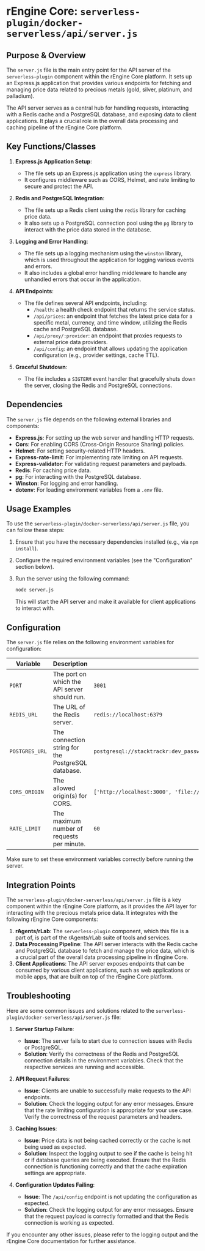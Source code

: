 # rEngine Core: `serverless-plugin/docker-serverless/api/server.js`

## Purpose & Overview

The `server.js` file is the main entry point for the API server of the `serverless-plugin` component within the rEngine Core platform. It sets up an Express.js application that provides various endpoints for fetching and managing price data related to precious metals (gold, silver, platinum, and palladium).

The API server serves as a central hub for handling requests, interacting with a Redis cache and a PostgreSQL database, and exposing data to client applications. It plays a crucial role in the overall data processing and caching pipeline of the rEngine Core platform.

## Key Functions/Classes

1. **Express.js Application Setup**:
   - The file sets up an Express.js application using the `express` library.
   - It configures middleware such as CORS, Helmet, and rate limiting to secure and protect the API.

1. **Redis and PostgreSQL Integration**:
   - The file sets up a Redis client using the `redis` library for caching price data.
   - It also sets up a PostgreSQL connection pool using the `pg` library to interact with the price data stored in the database.

1. **Logging and Error Handling**:
   - The file sets up a logging mechanism using the `winston` library, which is used throughout the application for logging various events and errors.
   - It also includes a global error handling middleware to handle any unhandled errors that occur in the application.

1. **API Endpoints**:
   - The file defines several API endpoints, including:
     - `/health`: a health check endpoint that returns the service status.
     - `/api/prices`: an endpoint that fetches the latest price data for a specific metal, currency, and time window, utilizing the Redis cache and PostgreSQL database.
     - `/api/proxy/:provider`: an endpoint that proxies requests to external price data providers.
     - `/api/config`: an endpoint that allows updating the application configuration (e.g., provider settings, cache TTL).

1. **Graceful Shutdown**:
   - The file includes a `SIGTERM` event handler that gracefully shuts down the server, closing the Redis and PostgreSQL connections.

## Dependencies

The `server.js` file depends on the following external libraries and components:

- **Express.js**: For setting up the web server and handling HTTP requests.
- **Cors**: For enabling CORS (Cross-Origin Resource Sharing) policies.
- **Helmet**: For setting security-related HTTP headers.
- **Express-rate-limit**: For implementing rate limiting on API requests.
- **Express-validator**: For validating request parameters and payloads.
- **Redis**: For caching price data.
- **pg**: For interacting with the PostgreSQL database.
- **Winston**: For logging and error handling.
- **dotenv**: For loading environment variables from a `.env` file.

## Usage Examples

To use the `serverless-plugin/docker-serverless/api/server.js` file, you can follow these steps:

1. Ensure that you have the necessary dependencies installed (e.g., via `npm install`).
2. Configure the required environment variables (see the "Configuration" section below).
3. Run the server using the following command:

   ```bash
   node server.js
   ```

   This will start the API server and make it available for client applications to interact with.

## Configuration

The `server.js` file relies on the following environment variables for configuration:

| Variable | Description | Default |
| --- | --- | --- |
| `PORT` | The port on which the API server should run. | `3001` |
| `REDIS_URL` | The URL of the Redis server. | `redis://localhost:6379` |
| `POSTGRES_URL` | The connection string for the PostgreSQL database. | `postgresql://stacktrackr:dev_password_change_in_prod@localhost:5432/stacktrackr_prices` |
| `CORS_ORIGIN` | The allowed origin(s) for CORS. | `['http://localhost:3000', 'file://']` |
| `RATE_LIMIT` | The maximum number of requests per minute. | `60` |

Make sure to set these environment variables correctly before running the server.

## Integration Points

The `serverless-plugin/docker-serverless/api/server.js` file is a key component within the rEngine Core platform, as it provides the API layer for interacting with the precious metals price data. It integrates with the following rEngine Core components:

1. **rAgents/rLab**: The `serverless-plugin` component, which this file is a part of, is part of the rAgents/rLab suite of tools and services.
2. **Data Processing Pipeline**: The API server interacts with the Redis cache and PostgreSQL database to fetch and manage the price data, which is a crucial part of the overall data processing pipeline in rEngine Core.
3. **Client Applications**: The API server exposes endpoints that can be consumed by various client applications, such as web applications or mobile apps, that are built on top of the rEngine Core platform.

## Troubleshooting

Here are some common issues and solutions related to the `serverless-plugin/docker-serverless/api/server.js` file:

1. **Server Startup Failure**:
   - **Issue**: The server fails to start due to connection issues with Redis or PostgreSQL.
   - **Solution**: Verify the correctness of the Redis and PostgreSQL connection details in the environment variables. Check that the respective services are running and accessible.

1. **API Request Failures**:
   - **Issue**: Clients are unable to successfully make requests to the API endpoints.
   - **Solution**: Check the logging output for any error messages. Ensure that the rate limiting configuration is appropriate for your use case. Verify the correctness of the request parameters and headers.

1. **Caching Issues**:
   - **Issue**: Price data is not being cached correctly or the cache is not being used as expected.
   - **Solution**: Inspect the logging output to see if the cache is being hit or if database queries are being executed. Ensure that the Redis connection is functioning correctly and that the cache expiration settings are appropriate.

1. **Configuration Updates Failing**:
   - **Issue**: The `/api/config` endpoint is not updating the configuration as expected.
   - **Solution**: Check the logging output for any error messages. Ensure that the request payload is correctly formatted and that the Redis connection is working as expected.

If you encounter any other issues, please refer to the logging output and the rEngine Core documentation for further assistance.
